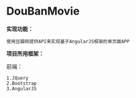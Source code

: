 # DouBanMovie

**实现功能：**

	使用豆瓣网提供API来实现基于AngularJS框架的单页面APP

**项目所用框架：**

前端：

	1.JQuery
	2.Bootstrap
	3.AngularJS
